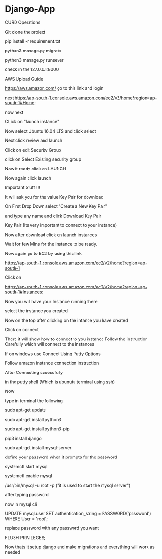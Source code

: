 # Django-App
CURD Operations


Git clone the project

pip install -r requirement.txt

python3 manage.py migrate

python3 manage.py runsever

check in the 127.0.0.1:8000


AWS Upload Guide

https://aws.amazon.com/
go to this link and login

next https://ap-south-1.console.aws.amazon.com/ec2/v2/home?region=ap-south-1#Home:

now next 

CLick on "launch instance"

Now select Ubuntu 16.04 LTS
and 
click select

Next click review and launch

Click on edit Security Group 

click on Select Existing security group

Now it ready click on LAUNCH

Now again click launch

Important Stuff !!!

It will ask you for the value Key Pair for download

On First Drop Down select "Create a New Key Pair"

and type any name and click Download Key Pair


Key Pair (Its very important to connect to your instance)



Now after download click on launch instances

Wait for few Mins for the instance to be ready.


Now again go to EC2 by using this link

https://ap-south-1.console.aws.amazon.com/ec2/v2/home?region=ap-south-1

Click on 

https://ap-south-1.console.aws.amazon.com/ec2/v2/home?region=ap-south-1#Instances:


Now you will have your Instance running there 

select the instance you created

Now on the top after clicking on the intance you have created 

Click on connect

There it will show how to connect to you instance Follow the instruction Carefully which will connect to the instances



If on windows use Connect Using Putty Options

Follow amazon instance connection instruction 

After Connecting sucessfully

in the putty shell (Which is ubunutu terminal using ssh)

Now 

type in terminal the following


sudo apt-get update

sudo apt-get install python3

sudo apt-get install python3-pip

pip3 install django 

sudo apt-get install mysql-server

define your password when it prompts for the password

systemctl start mysql

systemctl enable mysql

/usr/bin/mysql -u root -p         ("it is used to start the mysql server")

after typing password

now in mysql cli

UPDATE mysql.user SET authentication_string = PASSWORD('password') WHERE User = 'root';

replace password with any password you want

FLUSH PRIVILEGES;

Now thats it setup django and make migrations and everything will work as needed


